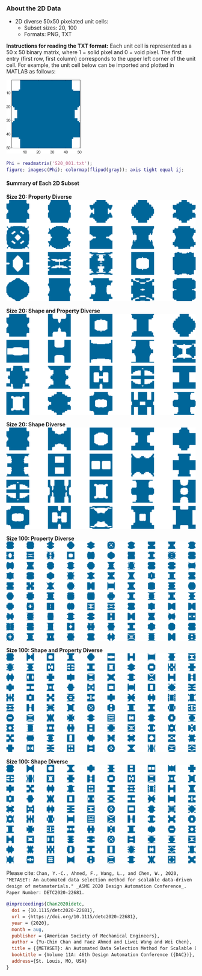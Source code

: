 ### About the 2D Data
- 2D diverse 50x50 pixelated unit cells:
  - Subset sizes: 20, 100
  - Formats: PNG, TXT

**Instructions for reading the TXT format:** Each unit cell is represented as a 50 x 50 binary matrix, where 1 = solid pixel and 0 = void pixel. The first entry (first row, first column) corresponds to the upper left corner of the unit cell. For example, the unit cell below can be imported and plotted in MATLAB as follows:

<img src="https://github.com/lychan110/metaset/blob/master/2D_diverse/images/read_demo.png" width="200">

```MATLAB
Phi = readmatrix('S20_001.txt');
figure; imagesc(Phi); colormap(flipud(gray)); axis tight equal ij;
```

#### Summary of Each 2D Subset

**Size 20: Property Diverse**
![P20](https://github.com/lychan110/metaset/blob/master/2D_diverse/images/2D_P20_summary.png)

**Size 20: Shape and Property Diverse**
![SP20](https://github.com/lychan110/metaset/blob/master/2D_diverse/images/2D_SP20_summary.png)

**Size 20: Shape Diverse**
![S20](https://github.com/lychan110/metaset/blob/master/2D_diverse/images/2D_S20_summary.png)

**Size 100: Property Diverse**
![P100](https://github.com/lychan110/metaset/blob/master/2D_diverse/images/2D_P100_summary.png)

**Size 100: Shape and Property Diverse**
![P100](https://github.com/lychan110/metaset/blob/master/2D_diverse/images/2D_SP100_summary.png)

**Size 100: Shape Diverse**
![P100](https://github.com/lychan110/metaset/blob/master/2D_diverse/images/2D_S100_summary.png)

Please cite:
`Chan, Y.-C., Ahmed, F., Wang, L., and Chen, W., 2020, "METASET: An automated data selection method for scalable data-driven design of metamaterials." _ASME 2020 Design Automation Conference_. Paper Number: DETC2020-22681.`

```BibTeX
@inproceedings{Chan2020idetc,
  doi = {10.1115/detc2020-22681},
  url = {https://doi.org/10.1115/detc2020-22681},
  year = {2020},
  month = aug,
  publisher = {American Society of Mechanical Engineers},
  author = {Yu-Chin Chan and Faez Ahmed and Liwei Wang and Wei Chen},
  title = {{METASET}: An Automated Data Selection Method for Scalable Data-Driven Design of Metamaterials},
  booktitle = {Volume 11A: 46th Design Automation Conference ({DAC})},
  address={St. Louis, MO, USA}
}
```
